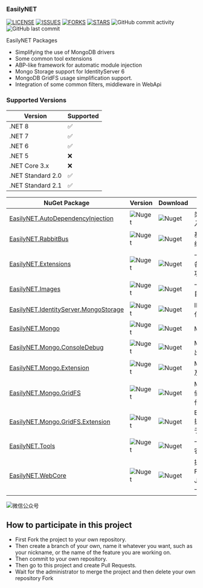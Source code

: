### EasilyNET

[![LICENSE](https://img.shields.io/github/license/joesdu/Hoyo)](https://img.shields.io/github/license/joesdu/Hoyo)
[![ISSUES](https://img.shields.io/github/issues/joesdu/Hoyo)](https://img.shields.io/github/issues/joesdu/Hoyo)
[![FORKS](https://img.shields.io/github/forks/joesdu/Hoyo)](https://img.shields.io/github/forks/joesdu/Hoyo)
[![STARS](https://img.shields.io/github/stars/joesdu/Hoyo)](https://img.shields.io/github/stars/joesdu/Hoyo)
![GitHub commit activity](https://img.shields.io/github/commit-activity/y/joesdu/Hoyo)
![GitHub last commit](https://img.shields.io/github/last-commit/joesdu/Hoyo)

EasilyNET Packages

- Simplifying the use of MongoDB drivers
- Some common tool extensions
- ABP-like framework for automatic module injection
- Mongo Storage support for IdentityServer 6
- MongoDB GridFS usage simplification support.
- Integration of some common filters, middleware in WebApi

### Supported Versions

| Version           | Supported          |
| ----------------- | ------------------ |
| .NET 8            | :white_check_mark: |
| .NET 7            | :white_check_mark: |
| .NET 6            | :white_check_mark: |
| .NET 5            | :x:                |
| .NET Core 3.x     | :x:                |
| .NET Standard 2.0 | :white_check_mark: |
| .NET Standard 2.1 | :white_check_mark: |

| NuGet Package                                                                                                 | Version                                                                        | Download                                                                        | Description                                                           |
| ------------------------------------------------------------------------------------------------------------- | ------------------------------------------------------------------------------ | ------------------------------------------------------------------------------- | --------------------------------------------------------------------- |
| [EasilyNET.AutoDependencyInjection](https://www.nuget.org/packages/EasilyNET.AutoDependencyInjection)         | ![Nuget](https://img.shields.io/nuget/v/EasilyNET.AutoDependencyInjection)     | ![Nuget](https://img.shields.io/nuget/dt/EasilyNET.AutoDependencyInjection)     | 类似于 ABP 模块化自动注入服务的一个工具包                                  |
| [EasilyNET.RabbitBus](https://www.nuget.org/packages/EasilyNET.RabbitBus)                                     | ![Nuget](https://img.shields.io/nuget/v/EasilyNET.RabbitBus)                   | ![Nuget](https://img.shields.io/nuget/dt/EasilyNET.RabbitBus)                   | 基于 RabbitMQ 的消息总线处理方案                                         |
| [EasilyNET.Extensions](https://www.nuget.org/packages/EasilyNET.Extensions)                                   | ![Nuget](https://img.shields.io/nuget/v/EasilyNET.Extensions)                  | ![Nuget](https://img.shields.io/nuget/dt/EasilyNET.Extensions)                  | 一些扩展包,用于支持一些各种扩展方法和奇妙语法功能                            |
| [EasilyNET.Images](https://www.nuget.org/packages/EasilyNET.Images)                                           | ![Nuget](https://img.shields.io/nuget/v/EasilyNET.Images)                      | ![Nuget](https://img.shields.io/nuget/dt/EasilyNET.Images)                      | 一些涉及到图形的工具包,目前仅有 QrCode                                    |
| [EasilyNET.IdentityServer.MongoStorage](https://www.nuget.org/packages/EasilyNET.IdentityServer.MongoStorage) | ![Nuget](https://img.shields.io/nuget/v/EasilyNET.IdentityServer.MongoStorage) | ![Nuget](https://img.shields.io/nuget/dt/EasilyNET.IdentityServer.MongoStorage) | IDS6.x 的 Mongodb 持久化支持方案                                        |
| [EasilyNET.Mongo](https://www.nuget.org/packages/EasilyNET.Mongo)                                             | ![Nuget](https://img.shields.io/nuget/v/EasilyNET.Mongo)                       | ![Nuget](https://img.shields.io/nuget/dt/EasilyNET.Mongo)                       | MongoDB 的驱动扩展                                                     |
| [EasilyNET.Mongo.ConsoleDebug](https://www.nuget.org/packages/EasilyNET.Mongo.ConsoleDebug)                   | ![Nuget](https://img.shields.io/nuget/v/EasilyNET.Mongo.ConsoleDebug)          | ![Nuget](https://img.shields.io/nuget/dt/EasilyNET.Mongo.ConsoleDebug)          | MongoDB 的执行命令输出到控制台                                           |
| [EasilyNET.Mongo.Extension](https://www.nuget.org/packages/EasilyNET.Mongo.Extension)                         | ![Nuget](https://img.shields.io/nuget/v/EasilyNET.Mongo.Extension)             | ![Nuget](https://img.shields.io/nuget/dt/EasilyNET.Mongo.Extension)             | MongoDB 的类型扩展,以及自定义类型扩展方案                                  |
| [EasilyNET.Mongo.GridFS](https://www.nuget.org/packages/EasilyNET.Mongo.GridFS)                               | ![Nuget](https://img.shields.io/nuget/v/EasilyNET.Mongo.GridFS)                | ![Nuget](https://img.shields.io/nuget/dt/EasilyNET.Mongo.GridFS)                | MongoDB GridFS 对象存储解决方案,使对象存储操作简便                         |
| [EasilyNET.Mongo.GridFS.Extension](https://www.nuget.org/packages/EasilyNET.Mongo.GridFS.Extension)           | ![Nuget](https://img.shields.io/nuget/v/EasilyNET.Mongo.GridFS.Extension)      | ![Nuget](https://img.shields.io/nuget/dt/EasilyNET.Mongo.GridFS.Extension)      | EasilyNET.Mongo.GridFS 扩展,添加虚拟文件系统,便于文件在线查看              |
| [EasilyNET.Tools](https://www.nuget.org/packages/EasilyNET.Tools)                                             | ![Nuget](https://img.shields.io/nuget/v/EasilyNET.Tools)                       | ![Nuget](https://img.shields.io/nuget/dt/EasilyNET.Tools)                       | 一些工具包,如 RMB 大写,农历,身份证号码校验等                               |
| [EasilyNET.WebCore](https://www.nuget.org/packages/EasilyNET.WebCore)                                         | ![Nuget](https://img.shields.io/nuget/v/EasilyNET.WebCore)                     | ![Nuget](https://img.shields.io/nuget/dt/EasilyNET.WebCore)                     | 提供 Swagger 的一些 Filtter,以及 JsonConverter,和全局统一返回和异常处理支持 |

![微信公众号](https://github.com/joesdu/joesdu/blob/main/wechat-official-account.png#pic_center)

## How to participate in this project

- First Fork the project to your own repository.
- Then create a branch of your own, name it whatever you want, such as your nickname, or the name of the feature you are working on.
- Then commit to your own repository.
- Then go to this project and create Pull Requests.
- Wait for the administrator to merge the project and then delete your own repository Fork